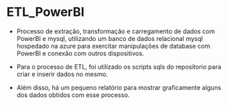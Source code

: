 # ETL_PowerBI

* Processo de extração, transformação e carregamento de dados com PowerBI e mysql, utilizando um banco de dados relacional mysql hospedado na azure para exercitar manipulações de database com PowerBI e conexão com outros dispositivos.

* Para o processo de ETL, foi utilizado os scripts sqls do reposítorio para criar e inserir dados no mesmo.

* Além disso, há um pequeno relatório para mostrar graficamente alguns dos dados obtidos com esse processo.

